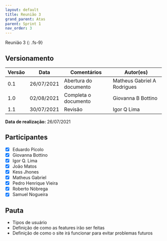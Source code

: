 ```yaml
---
layout: default
title: Reunião 3
grand_parent: Atas
parent: Sprint 1
nav_order: 3
---
```


Reunião 3
{: .fs-9}

## Versionamento

|Versão | Data | Comentários | Autor(es) |
|-------|------|-------------|-----------|
|0.1|26/07/2021| Abertura do documento | Matheus Gabriel A Rodrigues|
|1.0|02/08/2021| Completa o documento | Giovanna B Bottino |
|1.1|30/07/2021| Revisão | Igor Q Lima |

__Data de realização:__ 26/07/2021

## Participantes

- [X] Eduardo Pícolo
- [X] Giovanna Bottino
- [X] Igor Q. Lima
- [X] João Matos
- [X] Kess Jhones
- [X] Matheus Gabriel
- [X] Pedro Henrique Vieira
- [X] Roberto Nóbrega
- [X] Samuel Nogueira

## Pauta

- Tipos de usuário
- Definição de como as features irão ser feitas
- Definição de como o site irá funcionar para evitar problemas futuros

